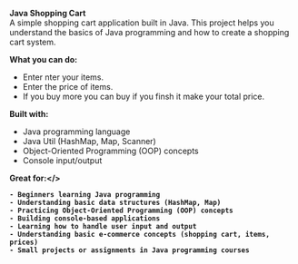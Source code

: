 <b> Java Shopping Cart </b>
<br>
A simple shopping cart application built in Java. This project helps you understand the basics of Java programming and how to create a shopping cart system.

<b> What you can do: </b>

- Enter nter your items.
- Enter the price of items.
- If you buy more you can buy if you finsh it make your total price.

<b> Built with:</b>

- Java programming language
- Java Util (HashMap, Map, Scanner)
- Object-Oriented Programming (OOP) concepts
- Console input/output

<b> Great for:</>

    - Beginners learning Java programming
    - Understanding basic data structures (HashMap, Map)
    - Practicing Object-Oriented Programming (OOP) concepts
    - Building console-based applications
    - Learning how to handle user input and output
    - Understanding basic e-commerce concepts (shopping cart, items, prices)
    - Small projects or assignments in Java programming courses
